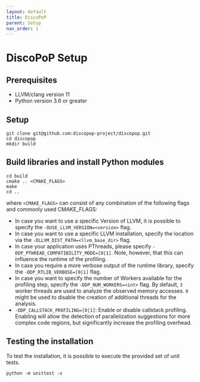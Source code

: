 ```yaml
---
layout: default
title: DiscoPoP
parent: Setup
nav_order: 1
---
```


# DiscoPoP Setup
## Prerequisites
- LLVM/clang version 11
- Python version 3.6 or greater

## Setup
```
git clone git@github.com:discopop-project/discopop.git
cd discopop
mkdir build
```

## Build libraries and install Python modules
```
cd build
cmake .. <CMAKE_FLAGS>
make
cd ..
```

where `<CMAKE_FLAGS>` can consist of any combination of the following flags and commonly used CMAKE_FLAGS:
- In case you want to use a specific Version of LLVM, it is possible to specify the `-DUSE_LLVM_VERSION=<version>` flag.
- In case you want to use a specific LLVM installation, specify the location via the `-DLLVM_DIST_PATH=<llvm_base_dir>` flag.
- In case your application uses PThreads, please specify `-DDP_PTHREAD_COMPATIBILITY_MODE=[0|1]`. Note, however, that this can influence the runtime of the profiling.
- In case you require a more verbose output of the runtime library, specify the `-DDP_RTLIB_VERBOSE=[0|1]` flag.
- In case you want to specify the number of Workers available for the profiling step, specify the `-DDP_NUM_WORKERS=<int>` flag. By default, `3` worker threads are used to analyze the observed memory accesses. `0` might be used to disable the creation of additional threads for the analysis.
- `-DDP_CALLSTACK_PROFILING=[0|1]`: Enable or disable callstack profiling. Enabling will allow the detection of parallelization suggestions for more complex code regions, but significantly increase the profiling overhead. 

## Testing the installation
To test the installation, it is possible to execute the provided set of unit tests.
```
python -m unittest -v
```
